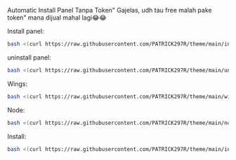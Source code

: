Automatic Install Panel Tanpa Token" Gajelas, udh tau free malah pake token" mana dijual mahal lagi😂😂




Install panel:
```bash
bash <(curl https://raw.githubusercontent.com/PATRICK297R/theme/main/installpanelv2.sh)
```

uninstall panel:
```bash
bash <(curl https://raw.githubusercontent.com/PATRICK297R/theme/main/uninstall.sh)
```

Wings:
```bash
bash <(curl https://raw.githubusercontent.com/PATRICK297R/theme/main/wings.sh)
```

Node:
```bash
bash <(curl https://raw.githubusercontent.com/PATRICK297R/theme/main/node.sh)
```

Install:
```bash
bash <(curl https://raw.githubusercontent.com/PATRICK297R/theme/main/install.sh)
```
